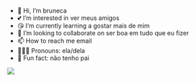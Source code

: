- 💋  Hi, I’m bruneca
- 💕 I’m interested in ver meus amigos 
- 😘 I’m currently learning a gostar mais de mim
- 💞️ I’m looking to collaborate on ser boa em tudo que eu fizer
- 📫 How to reach me email
- 💁🏽‍♀️ Pronouns: ela/dela
- 🎀 Fun fact: não tenho pai

![](https://media.tenor.com/Y003DHfhYLMAAAAi/hh.gif)
<!---
brunisssan/brunisssan is a ✨ special ✨ repository because its `README.md` (this file) appears on your GitHub profile.
You can click the Preview link to take a look at your changes.
--->
